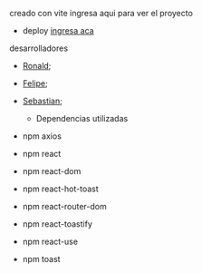 creado con vite
ingresa aqui para ver el proyecto

* deploy
<a href="https://mundo-manga.onrender.com">ingresa aca</a>

desarrolladores

 * <a href="https://github.com/RonaldV17?tab=repositories">Ronald</a>;
 * <a href="https://github.com/felipe-pm">Felipe</a>;
 * <a href="https://github.com/SebastyanCamylo">Sebastian</a>;

 
    
  
    *  Dependencias utilizadas
* npm axios
* npm react
* npm react-dom
* npm react-hot-toast
* npm react-router-dom
* npm react-toastify
* npm react-use
* npm toast

